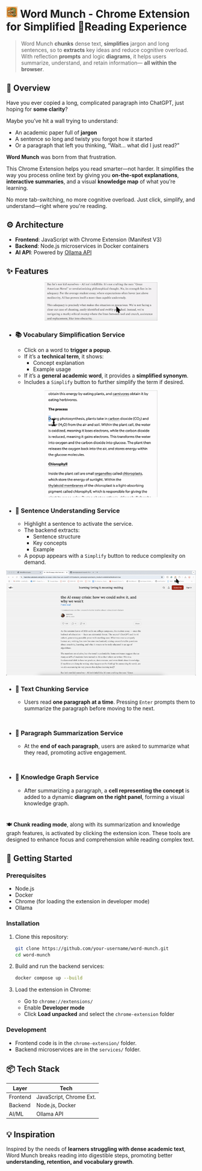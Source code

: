 #  <img src="./assets/icon.png" alt="Word Munch Logo" width="30"/> Word Munch - Chrome Extension for Simplified 📘Reading Experience

> Word Munch **chunks** dense text, **simplifies** jargon and long sentences, so to **extracts** key ideas and reduce cognitive overload. With reflection **prompts** and logic **diagrams**, it helps users summarize, understand, and retain information— **all within the browser**.

## 🧩 Overview

Have you ever copied a long, complicated paragraph into ChatGPT, just hoping for **some clarity**?

Maybe you’ve hit a wall trying to understand:
- An academic paper full of **jargon**  
- A sentence so long and twisty you forgot how it started  
- Or a paragraph that left you thinking, “Wait… what did I just read?”

**Word Munch** was born from that frustration.

This Chrome Extension helps you read smarter—not harder. It simplifies the way you process online text by giving you **on-the-spot explanations**, **interactive summaries**, and a visual **knowledge map** of what you’re learning.

No more tab-switching, no more cognitive overload. Just click, simplify, and understand—right where you're reading.

## ⚙️ Architecture

- **Frontend**: JavaScript with Chrome Extension (Manifest V3)  
- **Backend**: Node.js microservices in Docker containers  
- **AI API**: Powered by [Ollama API](https://ollama.com)

## ✨ Features

<div align="center">
  <img src="./assets/Vocabulary_Simplification_Service.gif" alt="Word Munch Demo" width="300"/>
</div>

- ### 📚 Vocabulary Simplification Service
  - Click on a word to **trigger a popup**.
  - If it’s a **technical term**, it shows:
    - Concept explanation
    - Example usage
  - If it’s a **general academic word**, it provides a **simplified synonym**.
  - Includes a `Simplify` button to further simplify the term if desired.

<p style="text-align: center;">
  <img src="./assets/Sentence_Understanding_Service.gif" alt="Word Munch Demo" width="300"/>
</p>

- ### 🧾 Sentence Understanding Service
  - Highlight a sentence to activate the service.
  - The backend extracts:
    - Sentence structure
    - Key concepts
    - Example
  - A popup appears with a `Simplify` button to reduce complexity on demand.


<p style="text-align: center;">
  <img src="./assets/Text_Chunking_Service.gif" alt="Word Munch Demo" width="600"/>
</p>

- ### 📄 Text Chunking Service 
  - Users read **one paragraph at a time**. Pressing `Enter` prompts them to summarize the paragraph before moving to the next.

<div style="height: 10px;"></div>

- ### 🧠 Paragraph Summarization Service
  - At the **end of each paragraph**, users are asked to summarize what they read, promoting active engagement.

<div style="height: 10px;"></div>

- ### 🧠 Knowledge Graph Service
  - After summarizing a paragraph, a **cell representing the concept** is added to a dynamic **diagram on the right panel**, forming a visual knowledge graph.

<div style="height: 10px;"></div>
  
   🍽️ **Chunk reading mode**, along with its summarization and knowledge graph features, is activated by clicking the extension icon. These tools are designed to enhance focus and comprehension while reading complex text.

## 🚀 Getting Started

### Prerequisites

- Node.js
- Docker
- Chrome (for loading the extension in developer mode)
- Ollama

### Installation

1. Clone this repository:
   ```bash
   git clone https://github.com/your-username/word-munch.git
   cd word-munch
   ```

2. Build and run the backend services:
   ```bash
   docker compose up --build
   ```

3. Load the extension in Chrome:
   - Go to `chrome://extensions/`
   - Enable **Developer mode**
   - Click **Load unpacked** and select the `chrome-extension` folder

### Development

- Frontend code is in the `chrome-extension/` folder.
- Backend microservices are in the `services/` folder.

## 📦 Tech Stack

| Layer         | Tech                     |
|---------------|--------------------------|
| Frontend      | JavaScript, Chrome Ext.  |
| Backend       | Node.js, Docker          |
| AI/ML         | Ollama API               |

## 💡 Inspiration

Inspired by the needs of **learners struggling with dense academic text**, Word Munch breaks reading into digestible steps, promoting better **understanding, retention, and vocabulary growth**.
